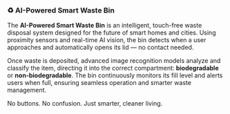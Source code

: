 ### ♻️ AI-Powered Smart Waste Bin

The **AI-Powered Smart Waste Bin** is an intelligent, touch-free waste disposal system designed for the future of smart homes and cities. Using proximity sensors and real-time AI vision, the bin detects when a user approaches and automatically opens its lid — no contact needed.

Once waste is deposited, advanced image recognition models analyze and classify the item, directing it into the correct compartment: **biodegradable** or **non-biodegradable**. The bin continuously monitors its fill level and alerts users when full, ensuring seamless operation and smarter waste management.

No buttons. No confusion. Just smarter, cleaner living.